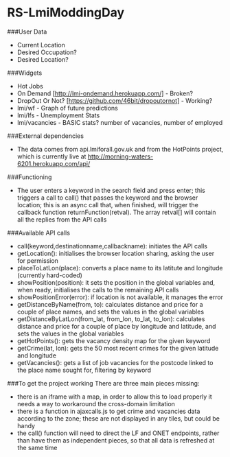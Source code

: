 RS-LmiModdingDay
================

###User Data
- Current Location
- Desired Occupation?
- Desired Location?

###Widgets
- Hot Jobs
- On Demand [http://lmi-ondemand.herokuapp.com/] - Broken?
- DropOut Or Not? [https://github.com/46bit/dropoutornot] - Working?
- lmi/wf - Graph of future predictions
- lmi/lfs - Unemployment Stats
- lmi/vacancies - BASIC stats? number of vacancies, number of employed

###External dependencies
- The data comes from api.lmiforall.gov.uk and from the HotPoints project, which is currently live at http://morning-waters-6201.herokuapp.com/api/

###Functioning
- The user enters a keyword in the search field and press enter; this triggers a call to call() that passes the keyword and the browser location; this is an async call that, when finished, will trigger the callback function returnFunction(retval). The array retval[] will contain all the replies from the API calls

###Available API calls
- call(keyword,destinationname,callbackname): initiates the API calls
- getLocation(): initialises the browser location sharing, asking the user for permission 
- placeToLatLon(place): converts a place name to its latitute and longitude (currently hard-coded)
- showPosition(position): it sets the position in the global variables and, when ready, initialises the calls to the remaining API calls
- showPositionError(error): if location is not available, it manages the error
- getDistanceByName(from, to): calculates distance and price for a couple of place names, and sets the values in the global variables
- getDistanceByLatLon(from_lat, from_lon, to_lat, to_lon): calculates distance and price for a couple of place by longitude and latitude, and sets the values in the global variables
- getHotPoints(): gets the vacancy density map for the given keyword
- getCrime(lat, lon): gets the 50 most recent crimes for the given latitude and longitude 
- getVacancies(): gets a list of job vacancies for the postcode linked to the place name sought for, filtering by keyword


###To get the project working
There are three main pieces missing:
- there is an iframe with a map, in order to allow this to load properly it needs a way to workaround the cross-domain limitation
- there is a function in ajaxcalls.js to get crime and vacancies data according to the zone; these are not displayed in any tiles, but could be handy
- the call() function will need to direct the LF and ONET endpoints, rather than have them as independent pieces, so that all data is refreshed at the same time

